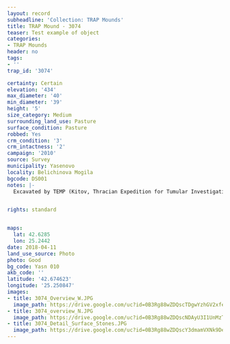 ```yaml
---
layout: record
subheadline: 'Collection: TRAP Mounds'
title: TRAP Mound - 3074
teaser: Test example of object
categories:
- TRAP Mounds
header: no
tags:
- ''
trap_id: '3074'

certainty: Certain
elevation: '434'
max_diameter: '40'
min_diameter: '39'
height: '5'
size_category: Medium
surrounding_land_use: Pasture
surface_condition: Pasture
robbed: Yes
crm_condition: '3'
crm_intactness: '2'
campaign: '2010'
source: Survey
municipality: Yasenovo
locality: Belichinova Mogila
bgcode: DS001
notes: |-
  Excavated by TEMP (Kitov, Thracian Expedition for Tumular Investigations) in 2006.


rights: standard


maps:
  lat: 42.6285
  lon: 25.2442
date: 2018-04-11
land_use_source: Photo
photo: Good
bg_code: Yasn 010
akb_code: ''
latitude: '42.674623'
longitude: '25.250847'
images:
- title: 3074_Overview_W.JPG
  image_path: https://drive.google.com/uc?id=0B3Rg88wZDQscTDgwYzhGV2xfeDA
- title: 3074_overview_N.JPG
  image_path: https://drive.google.com/uc?id=0B3Rg88wZDQscNDAyU3I1UnMzTUU
- title: 3074_Detail_Surface_Stones.JPG
  image_path: https://drive.google.com/uc?id=0B3Rg88wZDQscY3dmamVXNk9DelE
---
```

